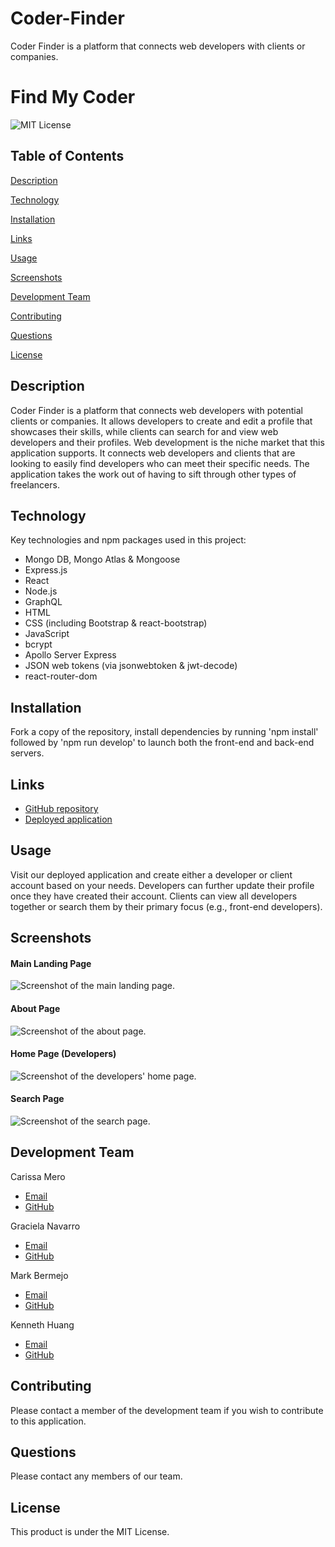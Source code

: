 # Coder-Finder
Coder Finder is a platform that connects web developers with clients or companies.

# Find My Coder
![MIT License](https://img.shields.io/badge/license-MIT%20License-blue.svg)
## Table of Contents

[Description](#description)

[Technology](#technology)

[Installation](#installation)

[Links](#links)

[Usage](#usage)

[Screenshots](#screenshots)

[Development Team](#development-team)

[Contributing](#contributing)

[Questions](#questions)

[License](#license)

## Description
Coder Finder is a platform that connects web developers with potential clients or companies. It allows developers to create and edit a profile that showcases their skills, while clients can search for and view web developers and their profiles. Web development is the niche market that this application supports. It connects web developers and clients that are looking to easily find developers who can meet their specific needs. The application takes the work out of having to sift through other types of freelancers.

## Technology
Key technologies and npm packages used in this project:
- Mongo DB, Mongo Atlas & Mongoose
- Express.js
- React
- Node.js
- GraphQL
- HTML
- CSS (including Bootstrap & react-bootstrap)
- JavaScript
- bcrypt
- Apollo Server Express
- JSON web tokens (via jsonwebtoken & jwt-decode)
- react-router-dom

## Installation
Fork a copy of the repository, install dependencies by running 'npm install' followed by 'npm run develop' to launch both the front-end and back-end servers.

## Links
- [GitHub repository]()
- [Deployed application]()

## Usage
Visit our deployed application and create either a developer or client account based on your needs. Developers can further update their profile once they have created their account. Clients can view all developers together or search them by their primary focus (e.g., front-end developers).

## Screenshots
#### Main Landing Page
![Screenshot of the main landing page.]()
#### About Page
![Screenshot of the about page.]()
#### Home Page (Developers)
![Screenshot of the developers' home page.]()
#### Search Page
![Screenshot of the search page.]()

## Development Team
Carissa Mero
- [Email]()
- [GitHub]()

Graciela Navarro
- [Email]()
- [GitHub]()

Mark Bermejo
- [Email]()
- [GitHub]()

Kenneth Huang
- [Email]()
- [GitHub]()

## Contributing
Please contact a member of the development team if you wish to contribute to this application.

## Questions
Please contact any members of our team.

## License
This product is under the MIT License.